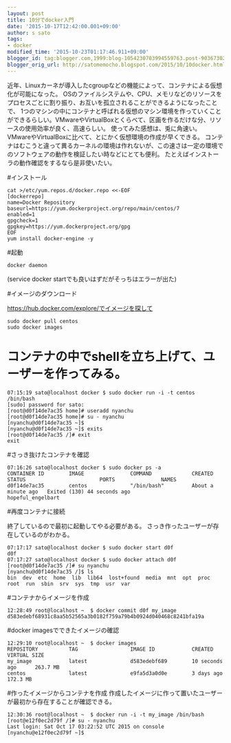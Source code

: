 ```yaml
---
layout: post
title: 10分でdocker入門
date: '2015-10-17T12:42:00.001+09:00'
author: s sato
tags:
- docker
modified_time: '2015-10-23T01:17:46.911+09:00'
blogger_id: tag:blogger.com,1999:blog-1054230703994559763.post-9036730244472341374
blogger_orig_url: http://satomemocho.blogspot.com/2015/10/10docker.html
---
```


近年、Linuxカーネが導入したcgroupなどの機能によって、コンテナによる仮想化が可能になった。 OSのファイルシステムや、CPU、メモリなどのリソースをプロセスごとに割り振り、お互いを孤立されることができるようになったことで、 1つのマシンの中にコンテナと呼ばれる仮想のマシン環境を作っていくことができるらしい。VMwareやVirtualBoxとくらべて、区画を作るだけな分、リソースの使用効率が良く、高速らしい。 使ってみた感想は、兎に角速い。VMwareやVirtualBoxに比べて、とにかく仮想環境の作成が早くできる。 コンテナはむこうと違って異るカーネルの環境は作れないが、この速さは一定の環境でのソフトウェアの動作を検証したい時などにとても便利。 たとえばインストーラの動作確認をするなら是非使いたい。

#インストール

```
cat >/etc/yum.repos.d/docker.repo <<-EOF
[dockerrepo]
name=Docker Repository
baseurl=https://yum.dockerproject.org/repo/main/centos/7
enabled=1
gpgcheck=1
gpgkey=https://yum.dockerproject.org/gpg
EOF
yum install docker-engine -y
```

#起動

```
docker daemon
```

(service docker startでも良いはずだがそっちはエラーが出た)


#イメージのダウンロード


https://hub.docker.com/explore/でイメージを探して

```
sudo docker pull centos
sudo docker images
```

# コンテナの中でshellを立ち上げて、ユーザーを作ってみる。

```
07:15:19 sato@localhost docker $ sudo docker run -i -t centos /bin/bash
[sudo] password for sato:
[root@d0f14de7ac35 home]# useradd nyanchu
[root@d0f14de7ac35 home]# su - nyanchu
[nyanchu@d0f14de7ac35 ~]$
[nyanchu@d0f14de7ac35 ~]$ exits
[root@d0f14de7ac35 /]# exit
exit
```

#さっき抜けたコンテナを確認

```
07:16:26 sato@localhost docker $ sudo docker ps -a
CONTAINER ID        IMAGE               COMMAND             CREATED              STATUS                        PORTS               NAMES
d0f14de7ac35        centos              "/bin/bash"         About a minute ago   Exited (130) 44 seconds ago                       hopeful_engelbart
```


#再度コンテナに接続 

終了しているので最初に起動してやる必要がある。
さっき作ったユーザーが存在しているのがわかる。

```
07:17:17 sato@localhost docker $ sudo docker start d0f
d0f
07:17:27 sato@localhost docker $ sudo docker attach d0f
[root@d0f14de7ac35 /]# su nyanchu
[nyanchu@d0f14de7ac35 /]$ ls
bin  dev  etc  home  lib  lib64  lost+found  media  mnt  opt  proc  root  run  sbin  srv  sys  tmp  usr  var
```

#コンテナからイメージを作成

```
12:28:49 root@localhost ~  $ docker commit d0f my_image
d583edebf68931c8aa5b52565a3b0182f759a79b4b0924d040468c8241bfa19a
```

#docker imagesでできたイメージの確認

```
12:29:10 root@localhost ~  $ docker images
REPOSITORY          TAG                 IMAGE ID            CREATED             VIRTUAL SIZE
my_image            latest              d583edebf689        10 seconds ago      263.7 MB
centos              latest              e9fa5d3a0d0e        3 days ago          172.3 MB
```

#作ったイメージからコンテナを作成
作成したイメージに作って置いたユーザーが最初から存在することが確認できる。

```
12:30:36 root@localhost ~  $ docker run -i -t my_image /bin/bash
[root@e12f0ec2d79f /]# su - nyanchu
Last login: Sat Oct 17 03:22:52 UTC 2015 on console
[nyanchu@e12f0ec2d79f ~]$
```